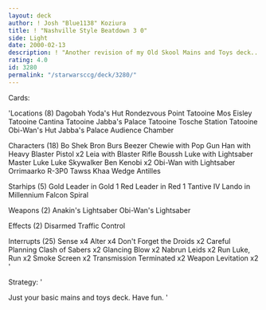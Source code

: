 ```yaml
---
layout: deck
author: ! Josh "Blue1138" Koziura
title: ! "Nashville Style Beatdown 3 0"
side: Light
date: 2000-02-13
description: ! "Another revision of my Old Skool Mains and Toys deck..."
rating: 4.0
id: 3280
permalink: "/starwarsccg/deck/3280/"
---
```

Cards: 

'Locations (8)
Dagobah Yoda's Hut
Rondezvous Point
Tatooine Mos Eisley
Tatooine Cantina
Tatooine Jabba's Palace
Tatooine Tosche Station
Tatooine Obi-Wan's Hut
Jabba's Palace Audience Chamber


Characters (18)
Bo Shek
Bron Burs
Beezer
Chewie with Pop Gun
Han with Heavy Blaster Pistol x2
Leia with Blaster Rifle
Boussh
Luke with Lightsaber
Master Luke
Luke Skywalker
Ben Kenobi x2
Obi-Wan with Lightsaber
Orrimaarko
R-3P0
Tawss Khaa
Wedge Antilles

Starhips (5)
Gold Leader in Gold 1
Red Leader in Red 1
Tantive IV
Lando in Millennium Falcon
Spiral

Weapons (2)
Anakin's Lightsaber
Obi-Wan's Lightsaber

Effects (2)
Disarmed
Traffic Control

Interrupts (25)
Sense x4
Alter x4
Don't Forget the Droids x2
Careful Planning
Clash of Sabers x2
Glancing Blow x2
Nabrun Leids x2
Run Luke, Run x2
Smoke Screen x2
Transmission Terminated x2
Weapon Levitation x2 '

Strategy: '

Just your basic mains and toys deck. Have fun. '

